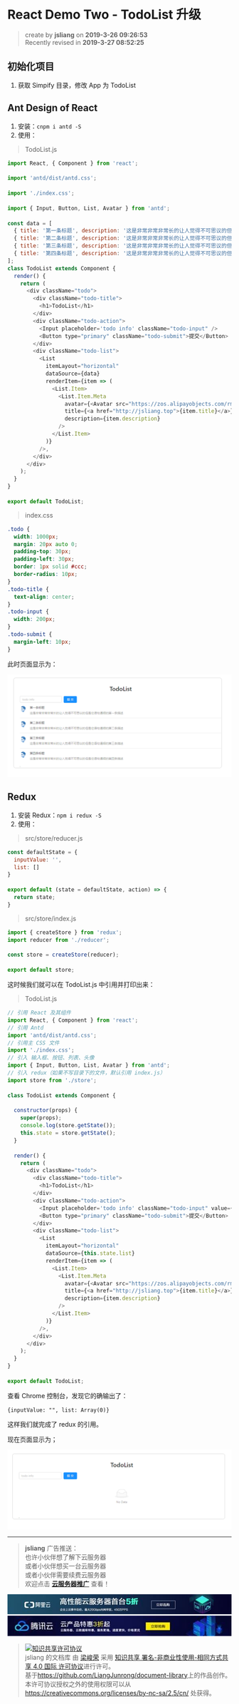 React Demo Two - TodoList 升级
===

> create by **jsliang** on **2019-3-26 09:26:53**   
> Recently revised in **2019-3-27 08:52:25**

## 初始化项目

1. 获取 Simpify 目录，修改 App 为 TodoList

## Ant Design of React

1. 安装：`cnpm i antd -S`
2. 使用：

> TodoList.js

```js
import React, { Component } from 'react';

import 'antd/dist/antd.css';

import './index.css';

import { Input, Button, List, Avatar } from 'antd';

const data = [
  { title: '第一条标题', description: '这是非常非常非常长的让人觉得不可思议的但是它语句通顺的第一条描述', },
  { title: '第二条标题', description: '这是非常非常非常长的让人觉得不可思议的但是它语句通顺的第二条描述', },
  { title: '第三条标题', description: '这是非常非常非常长的让人觉得不可思议的但是它语句通顺的第三条描述', },
  { title: '第四条标题', description: '这是非常非常非常长的让人觉得不可思议的但是它语句通顺的第四条描述', },
];
class TodoList extends Component {
  render() {
    return (
      <div className="todo">
        <div className="todo-title">
          <h1>TodoList</h1>
        </div>
        <div className="todo-action">
          <Input placeholder='todo info' className="todo-input" />
          <Button type="primary" className="todo-submit">提交</Button>
        </div>
        <div className="todo-list">
          <List
            itemLayout="horizontal"
            dataSource={data}
            renderItem={item => (
              <List.Item>
                <List.Item.Meta
                  avatar={<Avatar src="https://zos.alipayobjects.com/rmsportal/ODTLcjxAfvqbxHnVXCYX.png" />}
                  title={<a href="http://jsliang.top">{item.title}</a>}
                  description={item.description}
                />
              </List.Item>
            )}
          />,
        </div>
      </div>
    );
  }
}

export default TodoList;
```

> index.css

```css
.todo {
  width: 1000px;
  margin: 20px auto 0;
  padding-top: 30px;
  padding-left: 30px;
  border: 1px solid #ccc;
  border-radius: 10px;
}
.todo-title {
  text-align: center;
}
.todo-input {
  width: 200px;
}
.todo-submit {
  margin-left: 10px;
}
```

此时页面显示为：

![图](../../public-repertory/img/js-react-demo-two-temp-1.png)

## Redux

1. 安装 Redux：`npm i redux -S`
2. 使用：

> src/store/reducer.js

```js
const defaultState = {
  inputValue: '',
  list: []
}

export default (state = defaultState, action) => {
  return state;
}
```

> src/store/index.js

```js
import { createStore } from 'redux';
import reducer from './reducer';

const store = createStore(reducer);

export default store;
```

这时候我们就可以在 TodoList.js 中引用并打印出来：

> TodoList.js

```js
// 引用 React 及其组件
import React, { Component } from 'react';
// 引用 Antd
import 'antd/dist/antd.css';
// 引用主 CSS 文件
import './index.css';
// 引入 输入框、按钮、列表、头像
import { Input, Button, List, Avatar } from 'antd';
// 引入 redux（如果不写目录下的文件，默认引用 index.js）
import store from './store';

class TodoList extends Component {

  constructor(props) {
    super(props);
    console.log(store.getState());
    this.state = store.getState();
  }

  render() {
    return (
      <div className="todo">
        <div className="todo-title">
          <h1>TodoList</h1>
        </div>
        <div className="todo-action">
          <Input placeholder='todo info' className="todo-input" value={this.state.inputValue} />
          <Button type="primary" className="todo-submit">提交</Button>
        </div>
        <div className="todo-list">
          <List
            itemLayout="horizontal"
            dataSource={this.state.list}
            renderItem={item => (
              <List.Item>
                <List.Item.Meta
                  avatar={<Avatar src="https://zos.alipayobjects.com/rmsportal/ODTLcjxAfvqbxHnVXCYX.png" />}
                  title={<a href="http://jsliang.top">{item.title}</a>}
                  description={item.description}
                />
              </List.Item>
            )}
          />,
        </div>
      </div>
    );
  }
}

export default TodoList;
```

查看 Chrome 控制台，发现它的确输出了：

```Console
{inputValue: "", list: Array(0)}
```

这样我们就完成了 redux 的引用。

现在页面显示为；

![图](../../public-repertory/img/js-react-demo-two-temp-2.png)

---

> **jsliang** 广告推送：  
> 也许小伙伴想了解下云服务器  
> 或者小伙伴想买一台云服务器  
> 或者小伙伴需要续费云服务器  
> 欢迎点击 **[云服务器推广](https://github.com/LiangJunrong/document-library/blob/master/other-library/Monologue/%E7%A8%B3%E9%A3%9F%E8%89%B0%E9%9A%BE.md)** 查看！

[![图](../../public-repertory/img/z-small-seek-ali-3.jpg)](https://promotion.aliyun.com/ntms/act/qwbk.html?userCode=w7hismrh)
[![图](../../public-repertory/img/z-small-seek-tencent-2.jpg)](https://cloud.tencent.com/redirect.php?redirect=1014&cps_key=49f647c99fce1a9f0b4e1eeb1be484c9&from=console)

> <a rel="license" href="http://creativecommons.org/licenses/by-nc-sa/4.0/"><img alt="知识共享许可协议" style="border-width:0" src="https://i.creativecommons.org/l/by-nc-sa/4.0/88x31.png" /></a><br /><span xmlns:dct="http://purl.org/dc/terms/" property="dct:title">jsliang 的文档库</span> 由 <a xmlns:cc="http://creativecommons.org/ns#" href="https://github.com/LiangJunrong/document-library" property="cc:attributionName" rel="cc:attributionURL">梁峻荣</a> 采用 <a rel="license" href="http://creativecommons.org/licenses/by-nc-sa/4.0/">知识共享 署名-非商业性使用-相同方式共享 4.0 国际 许可协议</a>进行许可。<br />基于<a xmlns:dct="http://purl.org/dc/terms/" href="https://github.com/LiangJunrong/document-library" rel="dct:source">https://github.com/LiangJunrong/document-library</a>上的作品创作。<br />本许可协议授权之外的使用权限可以从 <a xmlns:cc="http://creativecommons.org/ns#" href="https://creativecommons.org/licenses/by-nc-sa/2.5/cn/" rel="cc:morePermissions">https://creativecommons.org/licenses/by-nc-sa/2.5/cn/</a> 处获得。